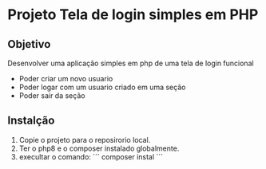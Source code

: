 # Projeto Tela de login simples em PHP

## Objetivo
Desenvolver uma aplicação simples em php de uma tela de login funcional

- Poder criar um novo usuario
- Poder logar com um usuario criado em uma seção
- Poder sair da seção

## Instalção
1. Copie o projeto para o reposirorio local.
2. Ter o php8 e o composer instalado globalmente.
3. execultar o comando:
´´´
composer instal
´´´